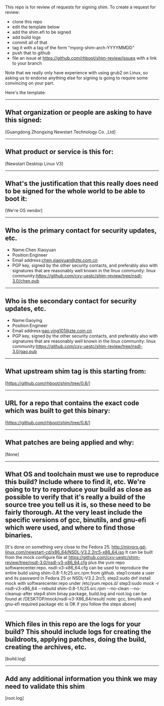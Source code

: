 This repo is for review of requests for signing shim.  To create a request for review:

- clone this repo
- edit the template below
- add the shim.efi to be signed
- add build logs
- commit all of that
- tag it with a tag of the form "myorg-shim-arch-YYYYMMDD"
- push that to github
- file an issue at https://github.com/rhboot/shim-review/issues with a link to your branch

Note that we really only have experience with using grub2 on Linux, so asking
us to endorse anything else for signing is going to require some convincing on
your part.

Here's the template:

-------------------------------------------------------------------------------
What organization or people are asking to have this signed:
-------------------------------------------------------------------------------
[Guangdong Zhongxing Newstart Technology Co. ,Ltd]

-------------------------------------------------------------------------------
What product or service is this for:
-------------------------------------------------------------------------------
[Newstart Desktop Linux V3]

-------------------------------------------------------------------------------
What's the justification that this really does need to be signed for the whole world to be able to boot it:
-------------------------------------------------------------------------------
[We're OS vendor]

-------------------------------------------------------------------------------
Who is the primary contact for security updates, etc.
-------------------------------------------------------------------------------
- Name:Chen Xiaoyuan
- Position:Engineer
- Email address:chen.xiaoyuan@zte.com.cn
- PGP key, signed by the other security contacts, and preferably also with signatures that are reasonably well known in the linux community:
linux community:https://github.com/cxy-uestc/shim-review/tree/nsdl-3.0/chen.pub

-------------------------------------------------------------------------------
Who is the secondary contact for security updates, etc.
-------------------------------------------------------------------------------
- Name:Gaoying
- Position:Engineer
- Email address:gao.ying101@zte.com.cn
- PGP key, signed by the other security contacts, and preferably also with signatures that are reasonably well known in the linux community:
linux community:https://github.com/cxy-uestc/shim-review/tree/nsdl-3.0/gao.pub

-------------------------------------------------------------------------------
What upstream shim tag is this starting from:
-------------------------------------------------------------------------------
[https://github.com/rhboot/shim/tree/0.8/]

-------------------------------------------------------------------------------
URL for a repo that contains the exact code which was built to get this binary:
-------------------------------------------------------------------------------
[https://github.com/rhboot/shim/tree/0.8/]

-------------------------------------------------------------------------------
What patches are being applied and why:
-------------------------------------------------------------------------------
[None]

-------------------------------------------------------------------------------
What OS and toolchain must we use to reproduce this build?  Include where to find it, etc.  We're going to try to reproduce your build as close as possible to verify that it's really a build of the source tree you tell us it is, so these need to be fairly thorough. At the very least include the specific versions of gcc, binutils, and gnu-efi which were used, and where to find those binaries.
-------------------------------------------------------------------------------
[It's done on something very close to the Fedora 25. http://mirrors.gd-linux.com/newstart-cd/x86_64/NSDL-V3.2.2rc5-x86_64.iso It can be built from the mock configure file at https://github.com/cxy-uestc/shim-review/tree/nsdl-3.0/nsdl-v3-x86_64.cfg plus the yum repo softwarecenter.repo. nsdl-v3-x86_64.cfg can be used to reproduce the entire build using shim-0.8-1.fc25.src.rpm from github. 
step1:create a user and its password in Fedora 25 or NSDL-V3.2.2rc5; 
step2:sudo dnf install mock with softwarecenter.repo under /etc/yum.repos.d/ 
step3:sudo mock -r nsdl-v3-x86_64 --rebuild shim-0.8-1.fc25.src.rpm --no-clean --no-cleanup-after
step4:shim binay package, build.log and root.log can be found at /DESKTOP/mock/nsdl-v3-X86_64/result/ 
note:
gcc, binutils and gnu-efi required package etc is OK if you follow the steps above]


-------------------------------------------------------------------------------
Which files in this repo are the logs for your build?   This should include logs for creating the buildroots, applying patches, doing the build, creating the archives, etc.
-------------------------------------------------------------------------------
[build.log]

-------------------------------------------------------------------------------
Add any additional information you think we may need to validate this shim
-------------------------------------------------------------------------------
[root.log]
